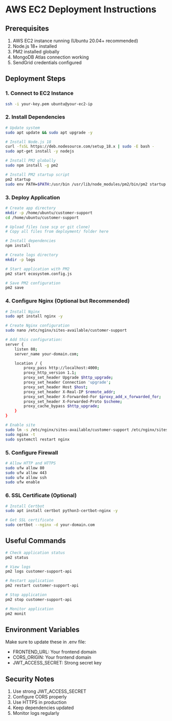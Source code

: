 # AWS EC2 Deployment Instructions

## Prerequisites
1. AWS EC2 instance running (Ubuntu 20.04+ recommended)
2. Node.js 18+ installed
3. PM2 installed globally
4. MongoDB Atlas connection working
5. SendGrid credentials configured

## Deployment Steps

### 1. Connect to EC2 Instance
```bash
ssh -i your-key.pem ubuntu@your-ec2-ip
```

### 2. Install Dependencies
```bash
# Update system
sudo apt update && sudo apt upgrade -y

# Install Node.js 18
curl -fsSL https://deb.nodesource.com/setup_18.x | sudo -E bash -
sudo apt-get install -y nodejs

# Install PM2 globally
sudo npm install -g pm2

# Install PM2 startup script
pm2 startup
sudo env PATH=$PATH:/usr/bin /usr/lib/node_modules/pm2/bin/pm2 startup systemd -u ubuntu --hp /home/ubuntu
```

### 3. Deploy Application
```bash
# Create app directory
mkdir -p /home/ubuntu/customer-support
cd /home/ubuntu/customer-support

# Upload files (use scp or git clone)
# Copy all files from deployment/ folder here

# Install dependencies
npm install

# Create logs directory
mkdir -p logs

# Start application with PM2
pm2 start ecosystem.config.js

# Save PM2 configuration
pm2 save
```

### 4. Configure Nginx (Optional but Recommended)
```bash
# Install Nginx
sudo apt install nginx -y

# Create Nginx configuration
sudo nano /etc/nginx/sites-available/customer-support

# Add this configuration:
server {
    listen 80;
    server_name your-domain.com;

    location / {
        proxy_pass http://localhost:4000;
        proxy_http_version 1.1;
        proxy_set_header Upgrade $http_upgrade;
        proxy_set_header Connection 'upgrade';
        proxy_set_header Host $host;
        proxy_set_header X-Real-IP $remote_addr;
        proxy_set_header X-Forwarded-For $proxy_add_x_forwarded_for;
        proxy_set_header X-Forwarded-Proto $scheme;
        proxy_cache_bypass $http_upgrade;
    }
}

# Enable site
sudo ln -s /etc/nginx/sites-available/customer-support /etc/nginx/sites-enabled/
sudo nginx -t
sudo systemctl restart nginx
```

### 5. Configure Firewall
```bash
# Allow HTTP and HTTPS
sudo ufw allow 80
sudo ufw allow 443
sudo ufw allow ssh
sudo ufw enable
```

### 6. SSL Certificate (Optional)
```bash
# Install Certbot
sudo apt install certbot python3-certbot-nginx -y

# Get SSL certificate
sudo certbot --nginx -d your-domain.com
```

## Useful Commands

```bash
# Check application status
pm2 status

# View logs
pm2 logs customer-support-api

# Restart application
pm2 restart customer-support-api

# Stop application
pm2 stop customer-support-api

# Monitor application
pm2 monit
```

## Environment Variables
Make sure to update these in .env file:
- FRONTEND_URL: Your frontend domain
- CORS_ORIGIN: Your frontend domain
- JWT_ACCESS_SECRET: Strong secret key

## Security Notes
1. Use strong JWT_ACCESS_SECRET
2. Configure CORS properly
3. Use HTTPS in production
4. Keep dependencies updated
5. Monitor logs regularly
